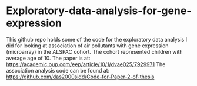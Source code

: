 # Exploratory-data-analysis-for-gene-expression

This github repo holds some of the code for the exploratory data analysis I did for looking at association of air pollutants with gene expression (microarray) in the ALSPAC cohort. The cohort represented children with average age of 10. The paper is at: https://academic.oup.com/eep/article/10/1/dvae025/7929971
The association analysis code can be found at: https://github.com/das2000sidd/Code-for-Paper-2-of-thesis
